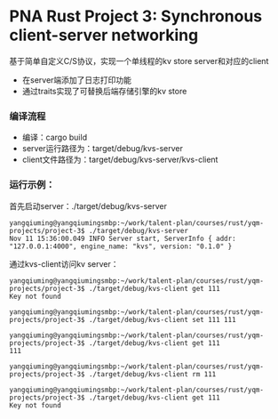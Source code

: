 # PNA Rust Project 3: Synchronous client-server networking


基于简单自定义C/S协议，实现一个单线程的kv store server和对应的client
- 在server端添加了日志打印功能
- 通过traits实现了可替换后端存储引擎的kv store

### 编译流程
- 编译：cargo build
- server运行路径为：target/debug/kvs-server
- client文件路径为：target/debug/kvs-server/kvs-client

### 运行示例：
首先启动server：./target/debug/kvs-server

```bsh server运行示例
yangqiuming@yangqiumingsmbp:~/work/talent-plan/courses/rust/yqm-projects/project-3$ ./target/debug/kvs-server
Nov 11 15:36:00.049 INFO Server start, ServerInfo { addr: "127.0.0.1:4000", engine_name: "kvs", version: "0.1.0" }
```

通过kvs-client访问kv server：
```bsh client运行示例
yangqiuming@yangqiumingsmbp:~/work/talent-plan/courses/rust/yqm-projects/project-3$ ./target/debug/kvs-client get 111
Key not found

yangqiuming@yangqiumingsmbp:~/work/talent-plan/courses/rust/yqm-projects/project-3$ ./target/debug/kvs-client set 111 111

yangqiuming@yangqiumingsmbp:~/work/talent-plan/courses/rust/yqm-projects/project-3$ ./target/debug/kvs-client get 111
111

yangqiuming@yangqiumingsmbp:~/work/talent-plan/courses/rust/yqm-projects/project-3$ ./target/debug/kvs-client rm 111

yangqiuming@yangqiumingsmbp:~/work/talent-plan/courses/rust/yqm-projects/project-3$ ./target/debug/kvs-client get 111
Key not found
```